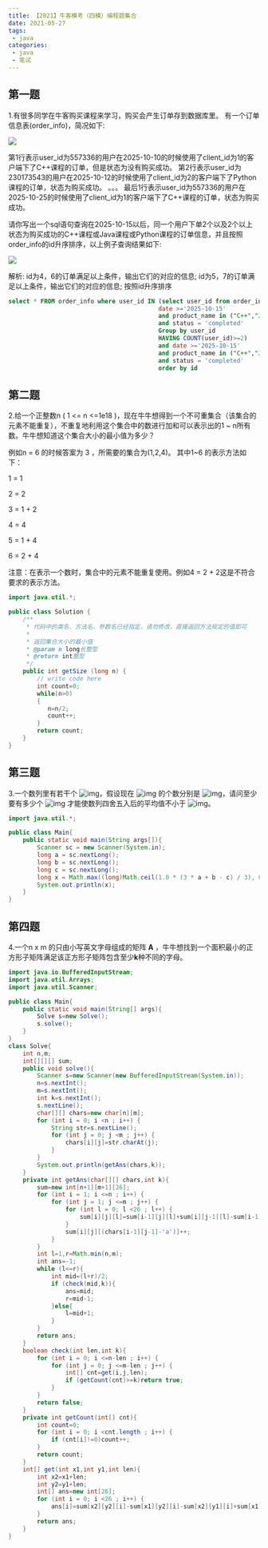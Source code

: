 ```yaml
---
title: 【2021】牛客模考（四模）编程题集合
date: 2021-05-27
tags:
 - java
categories: 
 - java
 - 笔试
---
```


## 第一题

1.有很多同学在牛客购买课程来学习，购买会产生订单存到数据库里。
有一个订单信息表(order_info)，简况如下:

![](/img/E65CA0D2C3EDD671DF232F898A39D383.png)

第1行表示user_id为557336的用户在2025-10-10的时候使用了client_id为1的客户端下了C++课程的订单，但是状态为没有购买成功。
第2行表示user_id为230173543的用户在2025-10-12的时候使用了client_id为2的客户端下了Python课程的订单，状态为购买成功。
。。。
最后1行表示user_id为557336的用户在2025-10-25的时候使用了client_id为1的客户端下了C++课程的订单，状态为购买成功。

请你写出一个sql语句查询在2025-10-15以后，同一个用户下单2个以及2个以上状态为购买成功的C++课程或Java课程或Python课程的订单信息，并且按照order_info的id升序排序，以上例子查询结果如下:

![](/img/BFFB985FDB2F858A4CCC793419FBC0A6-0903364.png)

解析:
id为4，6的订单满足以上条件，输出它们的对应的信息;
id为5，7的订单满足以上条件，输出它们的对应的信息;
按照id升序排序

```sql
select * FROM order_info where user_id IN (select user_id from order_info WHERE
                                          date >='2025-10-15'
                                          and product_name in ("C++","Java","Python")
                                          and status = 'completed'
                                          Group by user_id
                                          HAVING COUNT(user_id)>=2)
                                          and date >='2025-10-15'
                                          and product_name in ("C++","Java","Python")
                                          and status = 'completed'
                                          order by id
```

## 第二题
2.给一个正整数n ( 1 <= n <=1e18 )，现在牛牛想得到一个不可重集合（该集合的元素不能重复），不重复地利用这个集合中的数进行加和可以表示出的1 ~ n所有数。牛牛想知道这个集合大小的最小值为多少？

例如n = 6 的时候答案为 3 ，所需要的集合为(1,2,4)。
其中1~6  的表示方法如下：

1 = 1

2 = 2 

3 = 1 + 2

4 = 4

5 = 1 + 4

6 = 2 + 4


注意：在表示一个数时，集合中的元素不能重复使用。例如4 = 2 + 2这是不符合要求的表示方法。

```java
import java.util.*;

public class Solution {
    /**
     * 代码中的类名、方法名、参数名已经指定，请勿修改，直接返回方法规定的值即可
     *
     * 返回集合大小的最小值
     * @param n long长整型 
     * @return int整型
     */
    public int getSize (long n) {
        // write code here
        int count=0;
        while(n>0)
        {
           n=n/2;
           count++;
        }
        return count;
    }
}
```
## 第三题

3.一个数列里有若干个 ![img](https://www.nowcoder.com/equation?tex=2%2C3%2C4%2C5&preview=true)，假设现在 ![img](https://www.nowcoder.com/equation?tex=2%2C3%2C4&preview=true) 的个数分别是 ![img](https://www.nowcoder.com/equation?tex=a%2Cb%2Cc&preview=true)，请问至少要有多少个 ![img](https://www.nowcoder.com/equation?tex=5&preview=true) 才能使数列四舍五入后的平均值不小于 ![img](https://www.nowcoder.com/equation?tex=4&preview=true)。

```java
import java.util.*;

public class Main{
    public static void main(String args[]){
        Scanner sc = new Scanner(System.in);
        long a = sc.nextLong();
        long b = sc.nextLong();
        long c = sc.nextLong();
        long x = Math.max((long)Math.ceil(1.0 * (3 * a + b - c) / 3), 0L);
        System.out.println(x);
    }
}
```

## 第四题

4.一个n x m 的只由小写英文字母组成的矩阵 **A** ，牛牛想找到一个面积最小的正方形子矩阵满足该正方形子矩阵包含至少**k**种不同的字母。

```java
import java.io.BufferedInputStream;
import java.util.Arrays;
import java.util.Scanner;

public class Main{
    public static void main(String[] args){
        Solve s=new Solve();
        s.solve();
    }
}
class Solve{
    int n,m;
    int[][][] sum;
    public void solve(){
        Scanner s=new Scanner(new BufferedInputStream(System.in));
        n=s.nextInt();
        m=s.nextInt();
        int k=s.nextInt();
        s.nextLine();
        char[][] chars=new char[n][m];
        for (int i = 0; i <n ; i++) {
            String str=s.nextLine();
            for (int j = 0; j <m ; j++) {
                chars[i][j]=str.charAt(j);
            }
        }
        System.out.println(getAns(chars,k));
    }
    private int getAns(char[][] chars,int k){
        sum=new int[n+1][m+1][26];
        for (int i = 1; i <=n ; i++) {
            for (int j = 1; j <=m ; j++) {
                for (int l = 0; l <26 ; l++) {
                    sum[i][j][l]=sum[i-1][j][l]+sum[i][j-1][l]-sum[i-1][j-1][l];
                }
                sum[i][j][(chars[i-1][j-1]-'a')]++;
            }
        }
        int l=1,r=Math.min(n,m);
        int ans=-1;
        while (l<=r){
            int mid=(l+r)/2;
            if (check(mid,k)){
                ans=mid;
                r=mid-1;
            }else{
                l=mid+1;
            }
        }
        return ans;
    }
    boolean check(int len,int k){
        for (int i = 0; i <=n-len ; i++) {
            for (int j = 0; j <=m-len ; j++) {
                int[] cnt=get(i,j,len);
                if (getCount(cnt)>=k)return true;
            }
        }
        return false;
    }
    private int getCount(int[] cnt){
        int count=0;
        for (int i = 0; i <cnt.length ; i++) {
            if (cnt[i]!=0)count++;
        }
        return count;
    }
    int[] get(int x1,int y1,int len){
        int x2=x1+len;
        int y2=y1+len;
        int[] ans=new int[26];
        for (int i = 0; i <26 ; i++) {
            ans[i]=sum[x2][y2][i]-sum[x1][y2][i]-sum[x2][y1][i]+sum[x1][y1][i];
        }
        return ans;
    }
}
```

